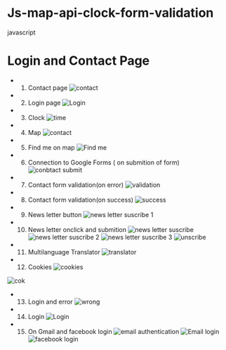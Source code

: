 # Js-map-api-clock-form-validation
javascript
# Login and Contact Page

* 1. Contact page
![contact](https://user-images.githubusercontent.com/56125560/115824751-2c12aa80-a428-11eb-89e3-02343eb97768.png)

* 2. Login page
![Login](https://user-images.githubusercontent.com/56125560/115824769-33d24f00-a428-11eb-9efc-6df44e59923d.png)

* 3. Clock
![time](https://user-images.githubusercontent.com/56125560/115824817-46e51f00-a428-11eb-9f52-f99474986819.JPG)

* 4. Map
![contact](https://user-images.githubusercontent.com/56125560/115824869-5cf2df80-a428-11eb-98ce-964b5675e3ba.JPG)

* 5. Find me on map
![Find me](https://user-images.githubusercontent.com/56125560/115824918-6ed48280-a428-11eb-8dda-f9eae07e71dd.JPG)

* 6. Connection to Google Forms ( on submition of form)
![conbtact submit](https://user-images.githubusercontent.com/56125560/115825106-ae9b6a00-a428-11eb-8699-4d7017aeabb2.JPG)

* 7. Contact form validation(on error)
![validation](https://user-images.githubusercontent.com/56125560/115824970-83187f80-a428-11eb-86ca-5f4e5907ad65.JPG)

* 8. Contact form validation(on success)
![success](https://user-images.githubusercontent.com/56125560/115825053-9cb9c700-a428-11eb-9cdc-7a766d134f7b.JPG)

* 9. News letter button
![news letter suscribe 1](https://user-images.githubusercontent.com/56125560/115825191-ca9f0b80-a428-11eb-81ed-bc7541be1318.JPG)

* 10. News letter onclick and submition
![news letter suscribe](https://user-images.githubusercontent.com/56125560/115825238-d8549100-a428-11eb-8d0e-2c062f347ff2.JPG)
![news letter suscribe 2](https://user-images.githubusercontent.com/56125560/115825252-db4f8180-a428-11eb-85ba-a0450a29f48f.JPG)
![news letter suscribe 3](https://user-images.githubusercontent.com/56125560/115825271-e0143580-a428-11eb-9b87-b2e9795c9ab2.JPG)
![unscribe](https://user-images.githubusercontent.com/56125560/115825278-e2768f80-a428-11eb-8d1b-8a953f3134e2.JPG)

* 11. Multilanguage Translator
![translator](https://user-images.githubusercontent.com/56125560/115825409-1d78c300-a429-11eb-92d9-26e9b82ab926.png)

* 12. Cookies
![cookies](https://user-images.githubusercontent.com/56125560/115825314-f4583280-a428-11eb-95d0-a2c50e9859da.JPG)

![cok](https://user-images.githubusercontent.com/56125560/115825333-fe7a3100-a428-11eb-82ec-558bd166ef34.JPG)

* 13. Login and error
![wrong](https://user-images.githubusercontent.com/56125560/115825328-fae6aa00-a428-11eb-8a52-b446f6db7931.JPG)

* 14. Login
![Login](https://user-images.githubusercontent.com/56125560/115825431-25d0fe00-a429-11eb-81d1-f53de28fc972.png)

* 15. On Gmail and facebook login
![email authentication](https://user-images.githubusercontent.com/56125560/115826218-43eb2e00-a42a-11eb-8132-820f0e1b6e6a.JPG)
![Email login](https://user-images.githubusercontent.com/56125560/115825482-3b462800-a429-11eb-8905-0092405cb550.png)
![facebook login](https://user-images.githubusercontent.com/56125560/115825493-3da88200-a429-11eb-8b83-0c13fdd9db1b.JPG)






